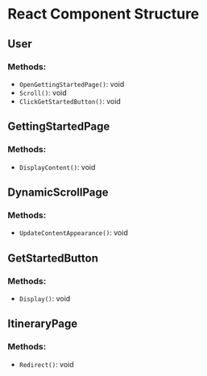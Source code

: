 # React Component Structure

## User

### Methods:
- `OpenGettingStartedPage()`: void
- `Scroll()`: void
- `ClickGetStartedButton()`: void

## GettingStartedPage

### Methods:
- `DisplayContent()`: void

## DynamicScrollPage

### Methods:
- `UpdateContentAppearance()`: void

## GetStartedButton

### Methods:
- `Display()`: void

## ItineraryPage

### Methods:
- `Redirect()`: void
